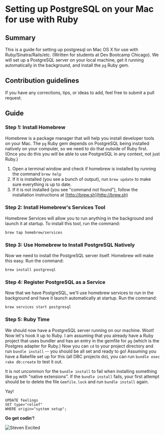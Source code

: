 # Setting up PostgreSQL on your Mac for use with Ruby

## Summary 
This is a guide for setting up postgresql on Mac OS X for use with Ruby/Sinatra/Rails/etc. (Written for students at Dev Bootcamp Chicago). We will set up a PostgreSQL server on your local machine, get it running automatically in the background, and install the `pg` Ruby gem.

## Contribution guidelines
If you have any corrections, tips, or ideas to add, feel free to submit a pull request.

## Guide
### Step 1: Install Homebrew
Homebrew is a package manager that will help you install developer tools on your Mac. The `pg` Ruby gem depends on PostgreSQL being installed natively on your computer, so we need to do that outside of Ruby first. (Once you do this you will be able to use PostgreSQL in any context, not just Ruby.)

1. Open a terminal window and check if homebrew is installed by running the command `brew help`
2. If it is installed (you see a bunch of output), run `brew update` to make sure everything is up to date.
3. If it is not installed (you see "command not found"), follow the installation instructions at [http://brew.sh](http://brew.sh)

### Step 2: Install Homebrew's Services Tool
Homebrew Services will allow you to run anything in the background and launch it at startup. To install this tool, run the command:

`brew tap homebrew/services`

### Step 3: Use Homebrew to Install PostgreSQL Natively
Now we need to install the PostgreSQL server itself. Homebrew will make this easy. Run the command:

`brew install postgresql`

### Step 4: Register PostgreSQL as a Service
Now that we have PostgreSQL, we'll use homebrew services to run in the background and have it launch automatically at startup. Run the command:

`brew services start postgresql`

### Step 5: Ruby Time
We should now have a PostgreSQL server running on our machine. Woot! Now let's hook it up to Ruby. I am assuming that you already have a Ruby project that uses bundler and has an entry in the gemfile for `pg` (which is the Postgres adapter for Ruby.) Now you can `cd` to your project directory and run `bundle install` -- you should be all set and ready to go! Assuming you have a Rakefile set up for this (all DBC projects do), you can run `bundle exec rake db:create` to test it out.

It is not uncommon for the `bundle install` to fail when installing something like `pg` with "native extensions". If the `bundle install` fails, your first attempt should be to delete the file `Gemfile.lock` and run `bundle install` again. 

Yay! 
```
UPDATE feelings
SET type="relief"
WHERE origin="system setup";
```

**Go get codin'!**

![Steven Excited](https://media.giphy.com/media/Tld8USHlpopYA/giphy.gif)
